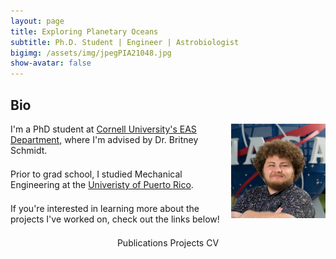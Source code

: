 ```yaml
---
layout: page
title: Exploring Planetary Oceans
subtitle: Ph.D. Student | Engineer | Astrobiologist
bigimg: /assets/img/jpegPIA21048.jpg
show-avatar: false
---
```


<head>
<style>
@media only screen and (max-width: 580px)  {
  .full {
    display:block;
    width:100%;
    border: 5px solid white;
  }
}
table {
  border-collapse: collapse;
  border: 5px solid white;
}
th, td {
  border-collapse: collapse;
  border: 5px solid white;
  /* border: none; */
}
h3 {
  text-rendering: optimizeLegibility;
  Margin-bottom: 21px;
}
p {
  text-rendering: optimizeLegibility;
  Margin-bottom: 21px;
}

</style>
</head>
<!-- font-size: 13px;-->

## Bio
<img style="float: right;" src="/assets/img/JorgeCoppin3.jpg" width="30%">

I'm a PhD student at [Cornell University's EAS Department](https://www.eas.cornell.edu/eas), where I'm advised by Dr. Britney Schmidt.

Prior to grad school, I studied Mechanical Engineering at the [Univeristy of Puerto Rico](https://www.uprm.edu/portada/).

If you're interested in learning more about the projects I've worked on, check out the links below!

<center>
  <a href="/publications" class="button buttonblack-fixed" style="text-decoration: none">
      Publications
  </a>
  <a href="/projects" class="button buttonblack-fixed" style="text-decoration: none">
      Projects
  </a>
  <a href="/cv" class="button buttonblack-fixed" style="text-decoration: none" target="_blank" rel="noopener noreferrer">
      CV
  </a>
</center>

